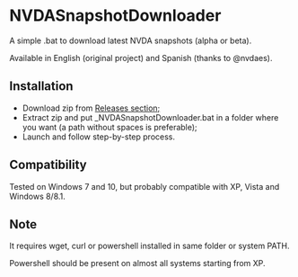 # NVDASnapshotDownloader

A simple .bat to download latest NVDA snapshots (alpha or beta).

Available in English (original project) and Spanish (thanks to @nvdaes).

## Installation

* Download zip from [Releases section;][1]
* Extract zip and put _NVDASnapshotDownloader.bat in a folder where you want (a path without spaces is preferable);
* Launch and follow step-by-step process.

## Compatibility

Tested on Windows 7 and 10, but probably compatible with XP, Vista and Windows 8/8.1.

## Note

It requires wget, curl or powershell installed in same folder or system PATH.

Powershell should be present on almost all systems starting from XP.

[1]: https://github.com/ABuffEr/NVDASnapshotDownloader/releases
